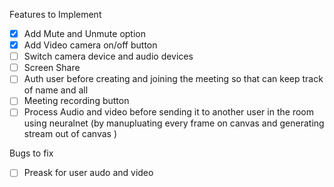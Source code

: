 Features to Implement

-   [x] Add Mute and Unmute option
-   [x] Add Video camera on/off button
-   [ ] Switch camera device and audio devices
-   [ ] Screen Share
-   [ ] Auth user before creating and joining the meeting so that can keep track of name and all
-   [ ] Meeting recording button
-   [ ] Process Audio and video before sending it to another user in the room using neuralnet (by manupluating every frame on canvas and generating stream out of canvas )

Bugs to fix

-   [ ] Preask for user audo and video
